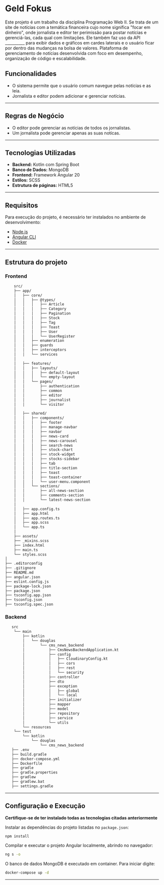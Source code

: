 # Geld Fokus

Este projeto é um trabalho da disciplina Programação Web II. Se trata de um site de notícias com a temática financeira cujo nome significa "focar em dinheiro", onde jornalista e editor ter perimissão para postar  notícias e gerenciá-las, cada qual com limitações. Ele também faz uso da API __________ para exibir dados e gráficos em cardes laterais e o usuário ficar por dentro das mudanças na bolsa de valores.
Plataforma de gerenciamento de notícias desenvolvida com foco em desempenho, organização de código e escalabilidade.

## Funcionalidades
- O sistema permite que o usuário comum navegue pelas notícias e as leia.
- Jornalista e editor podem adicionar e gerenciar notícias.

---
## Regras de Negócio
- O editor pode gerenciar as notícias de todos os jornalistas.
- Um jornalista pode gerenciar apenas as suas notícas.

---
## Tecnologias Utilizadas

- **Backend:** Kotlin com Spring Boot  
- **Banco de Dados:** MongoDB 
- **Frontend:** Framework Angular 20  
- **Estilos:** SCSS
- **Estrutura de páginas:** HTML5
  
---

## Requisitos

Para execução do projeto, é necessário ter instalados no ambiente de desenvolvimento:

- [Node.js](https://nodejs.org/)  
- [Angular CLI](https://angular.io/cli)
- [Docker](https://www.docker.com/)
---

## Estrutura do projeto
### Frontend
```bash
    src/
    ├── app/
    │   ├── core/
    │   │   ├── @types/
    │   │   │   ├── Article
    │   │   │   ├── Category
    │   │   │   ├── Pagination
    │   │   │   ├── Stock
    │   │   │   ├── Tag
    │   │   │   ├── Toast
    │   │   │   ├── User
    │   │   │   └── UserRegister
    │   │   ├── enumeration
    │   │   ├── guards
    │   │   ├── interceptors
    │   │   └── services
    │
    │   ├── features/
    │   │   ├── layouts/
    │   │   │   ├── default-layout
    │   │   │   └── empty-layout
    │   │   └── pages/
    │   │       ├── authentication
    │   │       ├── common
    │   │       ├── editor
    │   │       ├── journalist
    │   │       └── visitor
    │
    │   ├── shared/
    │   │   ├── components/
    │   │   │   ├── footer
    │   │   │   ├── manage-navbar
    │   │   │   ├── navbar
    │   │   │   ├── news-card
    │   │   │   ├── news-carousel
    │   │   │   ├── search-news
    │   │   │   ├── stock-chart
    │   │   │   ├── stock-widget
    │   │   │   ├── stocks-sidebar
    │   │   │   ├── tab
    │   │   │   ├── title-section
    │   │   │   ├── toast
    │   │   │   ├── toast-container
    │   │   │   └── user-menu.component
    │   │   └── sections/
    │   │       ├── all-news-section
    │   │       ├── comments-section
    │   │       └── latest-news-section
    │
    │   ├── app.config.ts
    │   ├── app.html
    │   ├── app.routes.ts
    │   ├── app.scss
    │   └── app.ts
    │
    ├── assets/
    ├── _mixins.scss
    ├── index.html
    ├── main.ts
    └── styles.scss
│
├── .editorconfig
├── .gitignore
├── README.md
├── angular.json
├── eslint.config.js
├── package-lock.json
├── package.json
├── tsconfig.app.json
├── tsconfig.json
├── tsconfig.spec.json

```

### Backend

```bash
   src
    └── main
        ├── kotlin
        │   └── douglas
        │       └── cms_news_backend
        │           ├── CmsNewsBackendApplication.kt
        │           ├── config
        │           │   ├── CloudinaryConfig.kt
        │           │   ├── cors
        │           │   ├── rest
        │           │   └── security
        │           ├── controller
        │           ├── dto
        │           ├── exception
        │           │   ├── global
        │           │   └── local
        │           ├── initializer
        │           ├── mapper
        │           ├── model
        │           ├── repository
        │           ├── service
        │           └── utils
        └── resources
    └── test
        └── kotlin
            └── douglas
                └── cms_news_backend
   ├── .env
   ├── build.gradle
   ├── docker-compose.yml
   ├── Dockerfile
   ├── gradle
   ├── gradle.properties
   ├── gradlew
   ├── gradlew.bat
   ├── settings.gradle
```
---

## Configuração e Execução
**Certifique-se de ter instalado todas as tecnologias citadas anteriormente**

Instalar as dependências do projeto listadas no `package.json`:
```bash
npm install
```

Compilar e executar o projeto Angular localmente, abrindo no navegador:
```bash
ng s -o
```

O banco de dados MongoDB é executado em container. Para iniciar digite:  
```bash
docker-compose up -d
```
---



